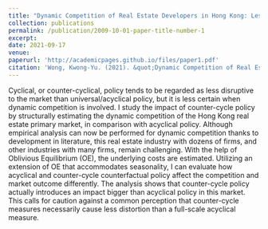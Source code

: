 ```yaml
---
title: "Dynamic Competition of Real Estate Developers in Hong Kong: Lesson on Counter-cycle Policy"
collection: publications
permalink: /publication/2009-10-01-paper-title-number-1
excerpt: 
date: 2021-09-17
venue: 
paperurl: 'http://academicpages.github.io/files/paper1.pdf'
citation: 'Wong, Kwong-Yu. (2021). &quot;Dynamic Competition of Real Estate Developers in Hong Kong: Lesson on Counter-cycle Policy&quot; <i>Working Paper</i>. 1(1).'
---
```

Cyclical, or counter-cyclical, policy tends to be regarded as less disruptive to the market than universal/acyclical policy, but it is less certain when dynamic competition is involved. I study the impact of counter-cycle policy by structurally estimating the dynamic competition of the Hong Kong real estate primary market, in comparison with acyclical policy. Although empirical analysis can now be performed for dynamic competition thanks to development in literature, this real estate industry with dozens of firms, and other industries with many firms, remain challenging. With the help of Oblivious Equilibrium (OE), the underlying costs are estimated. Utilizing an extension of OE that accommodates seasonality, I can evaluate how acyclical and counter-cycle counterfactual policy affect the competition and market outcome differently. The analysis shows that counter-cycle policy actually introduces an impact bigger than acyclical policy in this market. This calls for caution against a common perception that counter-cycle measures necessarily cause less distortion than a full-scale acyclical measure.

<!-- [Download paper here](http://academicpages.github.io/files/paper1.pdf) -->

<!-- Recommended citation: Wong, Kwong-Yu. (2021). &quot;Dynamic Competition of Real Estate Developers in Hong Kong: Lesson on Counter-cycle Policy&quot; <i>Working Paper</i>. 1(1). -->
